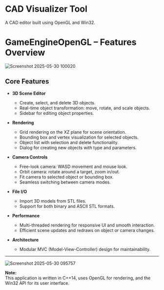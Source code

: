 # CAD Visualizer Tool
A CAD editor built using OpenGL and Win32.

# GameEngineOpenGL – Features Overview

![Screenshot 2025-05-30 100020](https://github.com/user-attachments/assets/7d343a05-6b65-4678-aaf1-9431a372bb47)

## Core Features

- **3D Scene Editor**
  - Create, select, and delete 3D objects.
  - Real-time object transformation: move, rotate, and scale objects.
  - Sidebar for editing object properties.

- **Rendering**
  - Grid rendering on the XZ plane for scene orientation.
  - Bounding box and vertex visualization for selected objects.
  - Object list with selection and delete functionality.
  - Dialog for creating new objects with type and parameters.
    
- **Camera Controls**
  - Free-look camera: WASD movement and mouse look.
  - Orbit camera: rotate around a target, zoom in/out.
  - Fit camera to selected object or bounding box.
  - Seamless switching between camera modes.

- **File I/O**
  - Import 3D models from STL files.
  - Support for both binary and ASCII STL formats.

- **Performance**
  - Multi-threaded rendering for responsive UI and smooth interaction.
  - Efficient scene updates and redraws on object or camera changes.

- **Architecture**
  - Modular MVC (Model-View-Controller) design for maintainability.

---

![Screenshot 2025-05-30 095757](https://github.com/user-attachments/assets/334c8c8c-f716-4aa0-bd45-297693c6b61d)

**Note:**  
This application is written in C++14, uses OpenGL for rendering, and the Win32 API for its user interface.
